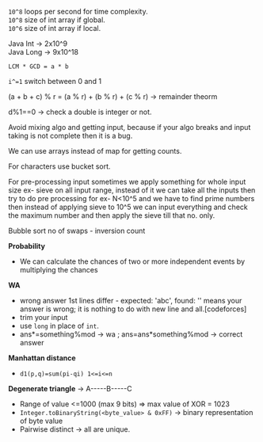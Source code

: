 `10^8` loops per second for time complexity. \
`10^8` size of int array if global. \
`10^6` size of int array if local.

Java Int -> 2x10^9 \
Java Long -> 9x10^18

`LCM * GCD = a * b`

`i^=1` switch between 0 and 1

(a + b + c) % r = (a % r) + (b % r) + (c % r) -> remainder theorm

d%1==0 -> check a double is integer or not.

Avoid mixing algo and getting input, because if your algo breaks and input taking is not complete then it is a bug.

We can use arrays instead of map for getting counts.

For characters use bucket sort.

For pre-processing input sometimes we apply something for whole input size ex- sieve on all input range, instead of it
we can take all the inputs then try to do pre processing for ex- N<10^5 and we have to find prime numbers then instead
of applying sieve to 10^5 we can input everything and check the maximum number and then apply the sieve till that no.
only.

Bubble sort no of swaps - inversion count

**Probability**
* We can calculate the chances of two or more independent events by multiplying the chances
 
**WA**
* wrong answer 1st lines differ - expected: 'abc', found: '' means your answer is wrong; it is nothing to do with new 
line and all.[codeforces]
* trim your input
* use `long` in place of `int`.
* ans*=something%mod -> wa ; ans=ans*something%mod -> correct answer

**Manhattan distance**
* `d1(p,q)=sum(pi-qi) 1<=i<=n`
  
**Degenerate triangle** -> A-----B-----C

* Range of value <=1000 (max 9 bits) => max value of XOR = 1023
* `Integer.toBinaryString(<byte_value> & 0xFF)` -> binary representation of byte value
* Pairwise distinct -> all are unique.